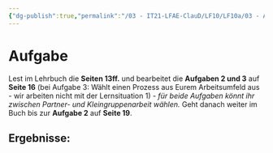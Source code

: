 ```yaml
---
{"dg-publish":true,"permalink":"/03 - IT21-LFAE-ClauD/LF10/LF10a/03 - Anforderungsanalyse/"}
---
```


# Aufgabe

Lest im Lehrbuch die **Seiten 13ff.** und bearbeitet die **Aufgaben 2 und 3** auf **Seite 16** (bei Aufgabe 3: Wählt einen Prozess aus Eurem Arbeitsumfeld aus - wir arbeiten nicht mit der Lernsituation 1) - *für beide Aufgaben könnt ihr zwischen Partner- und Kleingruppenarbeit wählen.* Geht danach weiter im Buch bis zur **Aufgabe 2** auf **Seite 19**.

## Ergebnisse:
